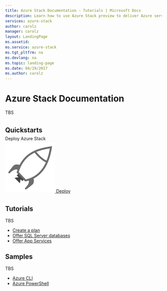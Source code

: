 ```yaml
---
title: Azure Stack Documentation - Tutorials | Microsoft Docs
description: Learn how to use Azure Stack preview to deliver Azure services from your datacenter. Learn and demonstrate features from a proof of concept environment.
services: azure-stack
author: carolz
manager: carolz
layout: LandingPage
ms.assetid: 
ms.service: azure-stack
ms.tgt_pltfrm: na
ms.devlang: na
ms.topic: landing-page
ms.date: 04/19/2017
ms.author: carolz
---
```


<div class="content">
    <h1>Azure Stack Documentation</h1>
    <p style="padding-bottom: 0px; max-width: 1050px;">TBS</p>
<h2 style="margin-top: 36px; margin-bottom: 0px;">Quickstarts</h2>
<p style="margin-top: 6px; margin-bottom: 6px;">Deploy Azure Stack</p>
<div class="ico48Case">
    <div class="ico48Link">
        <a href="/azure/azure-stack/azure-stack-deploy">
            <img src="media/index/deploy.svg" alt="">
            <span>Deploy</span>
        </a>
    </div>
<div>
<div class="columnHolder">
    <div class="column50">
        <h2 style="margin-top: 36px">Tutorials</h2>
        <p>TBS</p>
        <ul class="spaced">
            <li><a href="/azure/azure-stack/azure-stack-create-plan">Create a plan</a></li>
            <li><a href="/azure-stack/azure-stack-sql-resource-provider-deploy">Offer SQL Server databases</a></li>
            <li><a href="/azure/azure-stack/azure-stack-app-service-overview">Offer App Services</a></li>
        </ul>
        <h2>Samples</h2>
        <p>TBS</p>
        <ul class="spaced">
            <li><a href="/azure/virtual-machines/virtual-machines-linux-cli-samples">Azure CLI</a></li>
            <li><a href="/azure/virtual-machines/virtual-machines-linux-powershell-samples">Azure PowerShell</a></li>
        </ul>
    </div>
</div>
</div>
